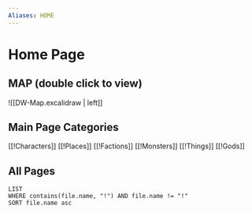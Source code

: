 ```yaml
---
Aliases: HOME
---
```

# Home Page


## MAP (double click to view)
![[DW-Map.excalidraw | left]]

## Main Page Categories

[[!Characters]]
[[!Places]]
[[!Factions]]
[[!Monsters]]
[[!Things]]
[[!Gods]]

## All Pages
```dataview
LIST
WHERE contains(file.name, "!") AND file.name != "!"
SORT file.name asc
```
